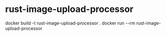 # rust-image-upload-processor
docker build -t rust-image-upload-processor .
docker run --rm rust-image-upload-processor